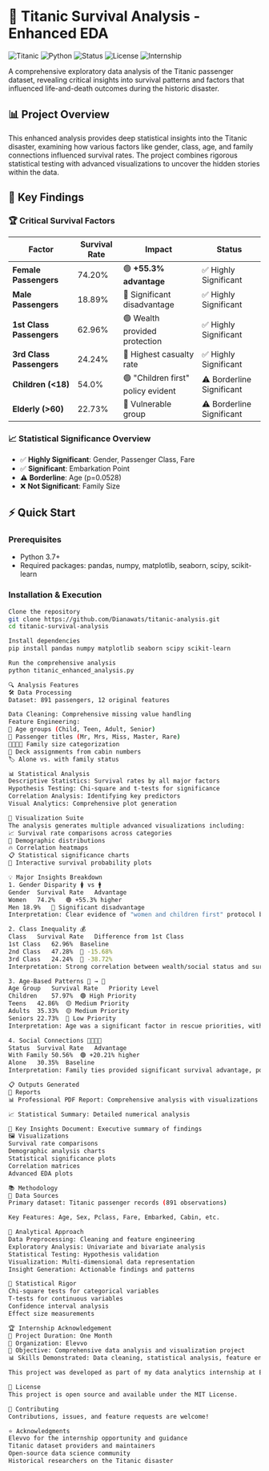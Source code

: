 # 🚢 Titanic Survival Analysis - Enhanced EDA

![Titanic](https://img.shields.io/badge/Project-Titanic%20Analysis-blue)
![Python](https://img.shields.io/badge/Python-3.7%2B-green)
![Status](https://img.shields.io/badge/Status-Completed-success)
![License](https://img.shields.io/badge/License-MIT-lightgrey)
![Internship](https://img.shields.io/badge/Internship-Elevvo-orange)

A comprehensive exploratory data analysis of the Titanic passenger dataset, revealing critical insights into survival patterns and factors that influenced life-and-death outcomes during the historic disaster.

## 📊 Project Overview

This enhanced analysis provides deep statistical insights into the Titanic disaster, examining how various factors like gender, class, age, and family connections influenced survival rates. The project combines rigorous statistical testing with advanced visualizations to uncover the hidden stories within the data.

## 🎯 Key Findings

### 🏆 Critical Survival Factors

| Factor | Survival Rate | Impact | Status |
|--------|---------------|---------|---------|
| **Female Passengers** | 74.20% | 🟢 **+55.3% advantage** | ✅ Highly Significant |
| **Male Passengers** | 18.89% | 🔴 Significant disadvantage | ✅ Highly Significant |
| **1st Class Passengers** | 62.96% | 🟢 Wealth provided protection | ✅ Highly Significant |
| **3rd Class Passengers** | 24.24% | 🔴 Highest casualty rate | ✅ Highly Significant |
| **Children (<18)** | 54.0% | 🟢 "Children first" policy evident | ⚠️ Borderline Significant |
| **Elderly (>60)** | 22.73% | 🔴 Vulnerable group | ⚠️ Borderline Significant |

### 📈 Statistical Significance Overview

- ✅ **Highly Significant**: Gender, Passenger Class, Fare
- ✅ **Significant**: Embarkation Point
- ⚠️ **Borderline**: Age (p=0.0528)
- ❌ **Not Significant**: Family Size

## ⚡ Quick Start

### Prerequisites
- Python 3.7+
- Required packages: pandas, numpy, matplotlib, seaborn, scipy, scikit-learn

### Installation & Execution
```bash
Clone the repository
git clone https://github.com/Dianawats/titanic-analysis.git
cd titanic-survival-analysis

Install dependencies
pip install pandas numpy matplotlib seaborn scipy scikit-learn

Run the comprehensive analysis
python titanic_enhanced_analysis.py

🔍 Analysis Features
🛠️ Data Processing
Dataset: 891 passengers, 12 original features

Data Cleaning: Comprehensive missing value handling
Feature Engineering:
🎯 Age groups (Child, Teen, Adult, Senior)
👑 Passenger titles (Mr, Mrs, Miss, Master, Rare)
👨‍👩‍👧‍👦 Family size categorization
🚢 Deck assignments from cabin numbers
🏷️ Alone vs. with family status

📊 Statistical Analysis
Descriptive Statistics: Survival rates by all major factors
Hypothesis Testing: Chi-square and t-tests for significance
Correlation Analysis: Identifying key predictors
Visual Analytics: Comprehensive plot generation

🎨 Visualization Suite
The analysis generates multiple advanced visualizations including:
📈 Survival rate comparisons across categories
👥 Demographic distributions
🔥 Correlation heatmaps
📋 Statistical significance charts
🎯 Interactive survival probability plots

💡 Major Insights Breakdown
1. Gender Disparity 🚺 vs 🚹
Gender	Survival Rate	Advantage
Women	74.2%	🟢 +55.3% higher
Men	18.9%	🔴 Significant disadvantage
Interpretation: Clear evidence of "women and children first" protocol being followed during evacuation.

2. Class Inequality 💰
Class	Survival Rate	Difference from 1st Class
1st Class	62.96%	Baseline
2nd Class	47.28%	🔻 -15.68%
3rd Class	24.24%	🔻 -38.72%
Interpretation: Strong correlation between wealth/social status and survival chances, with nearly 40% difference between first and third class.

3. Age-Based Patterns 👶 → 👴
Age Group	Survival Rate	Priority Level
Children	57.97%	🟢 High Priority
Teens	42.86%	🟡 Medium Priority
Adults	35.33%	🟡 Medium Priority
Seniors	22.73%	🔴 Low Priority
Interpretation: Age was a significant factor in rescue priorities, with children receiving preferential treatment.

4. Social Connections 👨‍👩‍👧‍👦
Status	Survival Rate	Advantage
With Family	50.56%	🟢 +20.21% higher
Alone	30.35%	Baseline
Interpretation: Family ties provided significant survival advantage, possibly due to coordinated evacuation efforts.

📋 Outputs Generated
📄 Reports
📊 Professional PDF Report: Comprehensive analysis with visualizations

📈 Statistical Summary: Detailed numerical analysis

🔑 Key Insights Document: Executive summary of findings
🖼️ Visualizations
Survival rate comparisons
Demographic analysis charts
Statistical significance plots
Correlation matrices
Advanced EDA plots

📚 Methodology
🔬 Data Sources
Primary dataset: Titanic passenger records (891 observations)

Key Features: Age, Sex, Pclass, Fare, Embarked, Cabin, etc.

🧪 Analytical Approach
Data Preprocessing: Cleaning and feature engineering
Exploratory Analysis: Univariate and bivariate analysis
Statistical Testing: Hypothesis validation
Visualization: Multi-dimensional data representation
Insight Generation: Actionable findings and patterns

📐 Statistical Rigor
Chi-square tests for categorical variables
T-tests for continuous variables
Confidence interval analysis
Effect size measurements

🏆 Internship Acknowledgement
📅 Project Duration: One Month
🏢 Organization: Elevvo
🎯 Objective: Comprehensive data analysis and visualization project
📊 Skills Demonstrated: Data cleaning, statistical analysis, feature engineering, visualization, insight generation

This project was developed as part of my data analytics internship at Elevvo, demonstrating practical application of statistical analysis and data storytelling techniques on real-world historical data.

📄 License
This project is open source and available under the MIT License.

👥 Contributing
Contributions, issues, and feature requests are welcome!

⭐ Acknowledgments
Elevvo for the internship opportunity and guidance
Titanic dataset providers and maintainers
Open-source data science community
Historical researchers on the Titanic disaster
